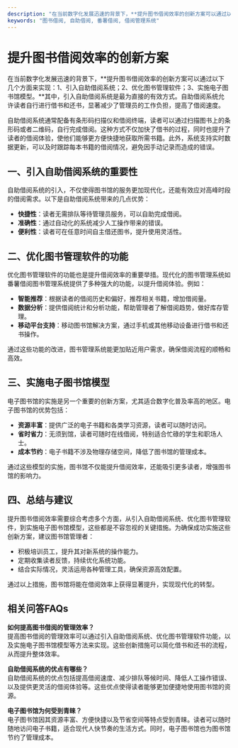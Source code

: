 ```yaml
---
description: "在当前数字化发展迅速的背景下，**提升图书借阅效率的创新方案可以通过以下几个方面来实现：1、引入自助借阅系统；2、优化图书管理软件；3、实施电子图书馆模型。**其中，引入自助借阅系统是最为直接的有效方式。自助借阅系统允许读者自行进行借书和还书，显著减少了管理员的工作负担，提高了借阅速度。"
keywords: "图书借阅, 自助借阅, 番薯借阅, 借阅管理系统"
---
```

# 提升图书借阅效率的创新方案

在当前数字化发展迅速的背景下，**提升图书借阅效率的创新方案可以通过以下几个方面来实现：1、引入自助借阅系统；2、优化图书管理软件；3、实施电子图书馆模型。**其中，引入自助借阅系统是最为直接的有效方式。自助借阅系统允许读者自行进行借书和还书，显著减少了管理员的工作负担，提高了借阅速度。

自助借阅系统通常配备有条形码扫描仪和借阅终端，读者可以通过扫描图书上的条形码或者二维码，自行完成借阅。这种方式不仅加快了借书的过程，同时也提升了读者的借阅体验，使他们能够更方便快捷地获取所需书籍。此外，系统支持实时数据更新，可以及时跟踪每本书籍的借阅情况，避免因手动记录而造成的错误。

## **一、引入自助借阅系统的重要性**

自助借阅系统的引入，不仅使得图书馆的服务更加现代化，还能有效应对高峰时段的借阅需求。以下是自助借阅系统带来的几点优势：

- **快捷性**：读者无需排队等待管理员服务，可以自助完成借阅。
- **准确性**：通过自动化的系统减少人工操作带来的错误。
- **便利性**：读者可在任意时间自主借还图书，提升使用灵活性。

## **二、优化图书管理软件的功能**

优化图书管理软件的功能也是提升借阅效率的重要举措。现代化的图书管理系统如番薯借阅图书管理系统提供了多种强大的功能，以提升借阅体验。例如：

- **智能推荐**：根据读者的借阅历史和偏好，推荐相关书籍，增加借阅量。
- **数据分析**：提供借阅统计和分析功能，帮助管理者了解借阅趋势，做好库存管理。
- **移动平台支持**：移动图书馆解决方案，通过手机或其他移动设备进行借书和还书操作。

通过这些功能的改进，图书管理系统能更加贴近用户需求，确保借阅流程的顺畅和高效。

## **三、实施电子图书馆模型**

电子图书馆的实施是另一个重要的创新方案，尤其适合数字化普及率高的地区。电子图书馆的优势包括：

- **资源丰富**：提供广泛的电子书籍和各类学习资源，读者可以随时访问。
- **省时省力**：无须到馆，读者可随时在线借阅，特别适合忙碌的学生和职场人士。
- **成本节约**：电子书籍不涉及物理存储空间，降低了图书馆的管理成本。

通过这些模型的实施，图书馆不仅能提升借阅效率，还能吸引更多读者，增强图书馆的影响力。

## **四、总结与建议**

提升图书借阅效率需要综合考虑多个方面，从引入自助借阅系统、优化图书管理软件，到实施电子图书馆模型，这些都是不容忽视的关键措施。为确保成功实施这些创新方案，建议图书馆管理者：

- 积极培训员工，提升其对新系统的操作能力。
- 定期收集读者反馈，持续优化系统功能。
- 结合实际情况，灵活运用各种管理工具，确保资源高效配置。

通过以上措施，图书馆将能在借阅效率上获得显著提升，实现现代化的转型。

## 相关问答FAQs

**如何提高图书借阅的管理效率？**  
提高图书借阅的管理效率可以通过引入自助借阅系统、优化图书管理软件功能，以及实施电子图书馆模型等方法来实现。这些创新措施可以简化借书和还书的流程，从而提升整体效率。

**自助借阅系统的优点有哪些？**  
自助借阅系统的优点包括提高借阅速度、减少排队等候时间、降低人工操作错误、以及提供更灵活的借阅体验等。这些优点使得读者能够更加便捷地使用图书馆的资源。

**电子图书馆为何受到青睐？**  
电子图书馆因其资源丰富、方便快捷以及节省空间等特点受到青睐。读者可以随时随地访问电子书籍，适合现代人快节奏的生活方式。同时，电子图书馆也为图书馆节约了管理成本。
